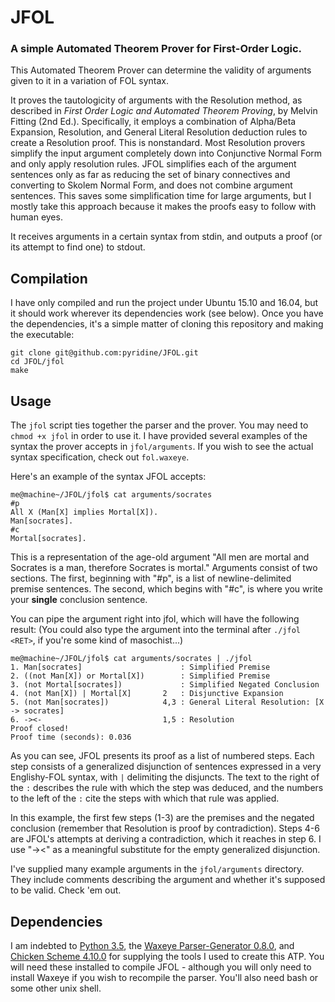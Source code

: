 # JFOL
### A simple Automated Theorem Prover for First-Order Logic.

This Automated Theorem Prover can determine the validity of arguments given to it in a variation of FOL syntax.

It proves the tautologicity of arguments with the Resolution method, as described in _First Order Logic and Automated Theorem Proving_, by Melvin Fitting (2nd Ed.). Specifically, it employs a combination of Alpha/Beta Expansion, Resolution, and General Literal Resolution deduction rules to create a Resolution proof. This is nonstandard. Most Resolution provers simplify the input argument completely down into Conjunctive Normal Form and only apply resolution rules. JFOL simplifies each of the argument sentences only as far as reducing the set of binary connectives and converting to Skolem Normal Form, and does not combine argument sentences. This saves some simplification time for large arguments, but I mostly take this approach because it makes the proofs easy to follow with human eyes.

It receives arguments in a certain syntax from stdin, and outputs a proof (or its attempt to find one) to stdout.

## Compilation

I have only compiled and run the project under Ubuntu 15.10 and 16.04, but it should work wherever its dependencies work (see below).
Once you have the dependencies, it's a simple matter of cloning this repository and making the executable:

````
git clone git@github.com:pyridine/JFOL.git  
cd JFOL/jfol
make
````

## Usage

The `jfol` script ties together the parser and the prover. You may need to `chmod +x jfol` in order to use it.
I have provided several examples of the syntax the prover accepts in `jfol/arguments`. If you wish to see the actual syntax specification, check out `fol.waxeye`.

Here's an example of the syntax JFOL accepts:

````
me@machine~/JFOL/jfol$ cat arguments/socrates 
#p
All X (Man[X] implies Mortal[X]).
Man[socrates].
#c
Mortal[socrates].
````

This is a representation of the age-old argument "All men are mortal and Socrates is a man, therefore Socrates is mortal."
Arguments consist of two sections. The first, beginning with "#p", is a list of newline-delimited premise sentences. The second, which begins with "#c", is where you write your **single** conclusion sentence.

You can pipe the argument right into jfol, which will have the following result:
(You could also type the argument into the terminal after `./jfol <RET>`, if you're some kind of masochist...)

````
me@machine~/JFOL/jfol$ cat arguments/socrates | ./jfol 
1. Man[socrates]                      : Simplified Premise
2. ((not Man[X]) or Mortal[X])        : Simplified Premise
3. (not Mortal[socrates])             : Simplified Negated Conclusion
4. (not Man[X]) | Mortal[X]       2   : Disjunctive Expansion
5. (not Man[socrates])            4,3 : General Literal Resolution: [X -> socrates]  
6. -><-                           1,5 : Resolution
Proof closed!
Proof time (seconds): 0.036
````

As you can see, JFOL presents its proof as a list of numbered steps. Each step consists of a generalized disjunction of sentences expressed in a very Englishy-FOL syntax, with `|` delimiting the disjuncts. The text to the right of the `:` describes the rule with which the step was deduced, and the numbers to the left of the `:` cite the steps with which that rule was applied.

In this example, the first few steps (1-3) are the premises and the negated conclusion (remember that Resolution is proof by contradiction). Steps 4-6 are JFOL's attempts at deriving a contradiction, which it reaches in step 6. I use "-><" as a meaningful substitute for the empty generalized disjunction.

I've supplied many example arguments in the `jfol/arguments` directory. They include comments describing the argument and whether it's supposed to be valid. Check 'em out.

## Dependencies

I am indebted to [Python 3.5](https://www.python.org/), the [Waxeye Parser-Generator 0.8.0](http://waxeye.org/), and [Chicken Scheme 4.10.0](https://www.call-cc.org/) for supplying the tools I used to create this ATP. You will need these installed to compile JFOL - although you will only need to install Waxeye if you wish to recompile the parser. You'll also need bash or some other unix shell.